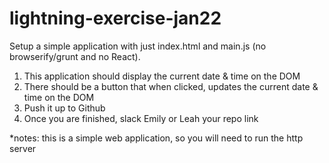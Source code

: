 # lightning-exercise-jan22

Setup a simple application with just index.html and main.js (no browserify/grunt and no React).

1) This application should display the current date & time on the DOM
2) There should be a button that when clicked, updates the current date & time on the DOM
3) Push it up to Github 
4) Once you are finished, slack Emily or Leah your repo link

*notes: this is a simple web application, so you will need to run the http server
